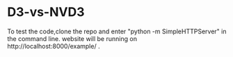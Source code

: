 # D3-vs-NVD3
To test the code,clone the repo and enter "python -m SimpleHTTPServer" in the command line.
website will be running on http://localhost:8000/example/ .
